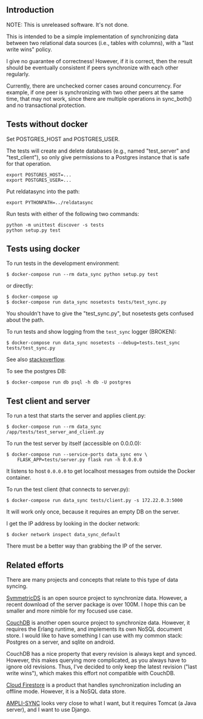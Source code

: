 Introduction
------------

NOTE: This is unreleased software.  It's not done.

This is intended to be a simple implementation of synchronizing data
between two relational data sources (i.e., tables with columns),
with a "last write wins" policy.

I give no guarantee of correctness!  However, if it is correct, then
the result should be eventually consistent if peers synchronize with
each other regularly.

Currently, there are unchecked corner cases around concurrency.
For example, if one peer is synchronizing with two other peers at the
same time, that may not work, since there are multiple operations in
sync_both() and no transactional protection.


Tests without docker
--------------------

Set POSTGRES_HOST and POSTGRES_USER.

The tests will create and delete databases (e.g., named "test_server"
and "test_client"), so only give permissions to a Postgres instance
that is safe for that operation.

```
export POSTGRES_HOST=...
export POSTGRES_USER=...
```

Put reldatasync into the path:

```
export PYTHONPATH=../reldatasync
```

Run tests with either of the following two commands:

```
python -m unittest discover -s tests
python setup.py test
```


Tests using docker
------------------

To run tests in the development environment:

```
$ docker-compose run --rm data_sync python setup.py test
```

or directly:

```
$ docker-compose up
$ docker-compose run data_sync nosetests tests/test_sync.py
```

You shouldn't have to give the "test_sync.py", but
nosetests gets confused about the path.

To run tests and show logging from the `test_sync` logger (BROKEN):

```
$ docker-compose run data_sync nosetests --debug=tests.test_sync tests/test_sync.py
```

See also [stackoverflow](https://stackoverflow.com/questions/32565562/make-nose-test-runner-show-logging-even-if-tests-pass).

To see the postgres DB:

```
$ docker-compose run db psql -h db -U postgres
```

Test client and server
----------------------

To run a test that starts the server and applies client.py:

```
$ docker-compose run --rm data_sync /app/tests/test_server_and_client.py 
```


To run the test server by itself (accessible on 0.0.0.0):

```
$ docker-compose run --service-ports data_sync env \
    FLASK_APP=tests/server.py flask run -h 0.0.0.0
```

It listens to host `0.0.0.0` to get localhost messages from outside
the Docker container.

To run the test client (that connects to server.py):

```
$ docker-compose run data_sync tests/client.py -s 172.22.0.3:5000
```

It will work only once, because it requires an empty DB on the server.

I get the IP address by looking in the docker network:

```
$ docker network inspect data_sync_default
```

There must be a better way than grabbing the IP of the server.


Related efforts
---------------

There are many projects and concepts that relate to this type of data
syncing.

[SymmetricDS](https://symmetricds.org) is an open source project to synchronize
data.  However, a recent download of the server package is over 100M.
I hope this can be smaller and more nimble for my focused use case.

[CouchDB](https://couchdb.apache.org/) is another open source project to
synchronize data.  However, it requires the Erlang runtime, and implements
its own NoSQL document store.  I would like to have something I can use
with my common stack: Postgres on a server, and sqlite on android.

CouchDB has a nice property that every revision is always kept and
synced.  However, this makes querying more complicated, as you always
have to ignore old revisions.  Thus, I've decided to only keep the
latest revision ("last write wins"), which makes this effort not
compatible with CouchDB.

[Cloud Firestore](https://firebase.google.com/products/firestore/) is a
product that handles synchronization including an offline mode.  However,
it is a NoSQL data store.

[AMPLI-SYNC](https://github.com/sqlite-sync/SQLite-sync.com) looks very
close to what I want, but it requires Tomcat (a Java server), and I want
to use Django.

